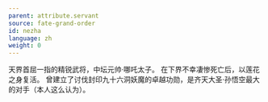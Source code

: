 ```yaml
---
parent: attribute.servant
source: fate-grand-order
id: nezha
language: zh
weight: 0
---
```


天界首屈一指的精锐武将，中坛元帅·哪吒太子。
在下界不幸凄惨死亡后，以莲花之身复活。
曾建立了讨伐封印九十六洞妖魔的卓越功勋，是齐天大圣·孙悟空最大的对手（本人这么认为）。
